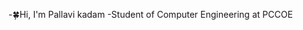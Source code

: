 -🍀Hi, I'm Pallavi kadam
-Student of Computer Engineering at PCCOE



<!---
Pallavik24/Pallavik24 is a ✨ special ✨ repository because its `README.md` (this file) appears on your GitHub profile.
You can click the Preview link to take a look at your changes.
--->
